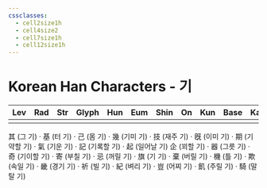 ```yaml
---
cssclasses:
  - cell2size1h
  - cell4size2
  - cell7size1h
  - cell12size1h
---
```


# Korean Han Characters - 기

| Lev | Rad | Str | Glyph | Hun | Eum | Shin | On  | Kun | Base | Kana | Simp | Man | Can |
| :-: | :-: | :-: | :---: | :-: | :-: | :--: | :-: | :-: | :--: | :--: | :--: | :-: | :-: |
|     |     |     |       |     |     |      |     |     |      |      |      |     |     |
其 (그 기) · 基 (터 기) · 己 (몸 기) · 幾 (기미 기) · 技 (재주 기) · 旣 (이미 기) · 期 (기약할 기) · 氣 (기운 기) · 記 (기록할 기) · 起 (일어날 기)
企 (꾀할 기) · 器 (그릇 기) · 奇 (기이할 기) · 寄 (부칠 기) · 忌 (꺼릴 기) · 旗 (기 기) · 棄 (버릴 기) · 機 (틀 기) · 欺 (속일 기) · 畿 (경기 기) · 祈 (빌 기) · 紀 (벼리 기) · 豈 (어찌 기) · 飢 (주릴 기) · 騎 (말탈 기)